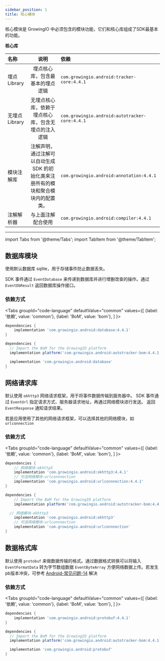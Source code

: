 ```yaml
---
sidebar_position: 1
title: 核心模块
---
```


核心模块是 GrowingIO 中必须包含的模块功能，它们和核心库组成了SDK最基本的功能。

**核心库** 

| 名称           |                                        说明                                         | 依赖                                           |
| :------------- | :---------------------------------------------------------------------------------: | :--------------------------------------------- |
| 埋点 Library   |                          埋点核心库，包含最基本的埋点逻辑                           | `com.growingio.android:tracker-core:4.4.1`     |
| 无埋点 Library |                无埋点核心库，依赖于埋点核心库，包含无埋点的注入逻辑                 | `com.growingio.android:autotracker-core:4.4.1` |
| 模块注解库     | 注解声明，通过注解可以自动生成 SDK 的初始化类来注册所有的模块和聚合模块内的配置类。 | `com.growingio.android:annotation:4.4.1`       |
| 注解解析器     |                                 与上面注解配合使用                                  | `com.growingio.android:compiler:4.4.1`         |

--------
import Tabs from '@theme/Tabs';
import TabItem from '@theme/TabItem';

## 数据库模块
使用默认数据库 sqlite，用于存储事件防止数据丢失。

SDK 事件通过 `EventDatabase` 来传递到数据库并进行增删改查的操作。通过 `EventDbResult` 返回数据库操作接口。

### 依赖方式
<Tabs
  groupId="code-language"
  defaultValue="common"
  values={[
    {label: '依赖', value: 'common'},
    {label: 'BoM', value: 'bom'},
  ]
}>

<TabItem value="common">

```groovy
dependencies {
	implementation 'com.growingio.android:database:4.4.1'
}
```
</TabItem>

<TabItem value="bom">

```groovy
dependencies {
  // Import the BoM for the GrowingIO platform
  implementation platform('com.growingio.android:autotracker-bom:4.4.1')

  implementation 'com.growingio.android:database'
}
```

</TabItem>
</Tabs>

## 网络请求库
默认使用 `okhttp3` 网络请求框架，用于将事件数据传输到服务器中。
SDK 事件通过 `EventUrl` 指定请求方式、服务器请求地址，再通过网络模块进行发送。 返回 `EventResponse` 通知请求结果。

若是应用使用了其他的网络请求框架，可以选择其他的网络模块，如 `urlconnection`

### 依赖方式
<Tabs
  groupId="code-language"
  defaultValue="common"
  values={[
    {label: '依赖', value: 'common'},
    {label: 'BoM', value: 'bom'},
  ]
}>

<TabItem value="common">

```groovy
dependencies {
	// 网络模块-okhttp3
	implementation 'com.growingio.android:okhttp3:4.4.1'
	// 可选网络模块-urlconnnection
	implementation 'com.growingio.android:urlconnnection:4.4.1'
}
```
</TabItem>

<TabItem value="bom">

```groovy
dependencies {
	// Import the BoM for the GrowingIO platform
	implementation platform('com.growingio.android:autotracker-bom:4.4.1')

  // 网络模块-okhttp3
	implementation 'com.growingio.android:okhttp3'
	// 可选网络模块-urlconnnection
	implementation 'com.growingio.android:urlconnnection'
}
```

</TabItem>
</Tabs>

## 数据格式库
默认使用 `protobuf` 来做数据传输的格式。通过数据格式转换可以将输入 `EventFormatData` 转为字节数组数据 `EventByteArray` 方便网络数据上传。若发生pb版本冲突，可参考 [Android-常见问题-14](/docs/question/android) 解决

### 依赖方式
<Tabs
  groupId="code-language"
  defaultValue="common"
  values={[
    {label: '依赖', value: 'common'},
    {label: 'BoM', value: 'bom'},
  ]
}>

<TabItem value="common">

```groovy
dependencies {
	implementation 'com.growingio.android:protobuf:4.4.1'
}
```
</TabItem>

<TabItem value="bom">

```groovy
dependencies {
  // Import the BoM for the GrowingIO platform
  implementation platform('com.growingio.android:autotracker-bom:4.4.1')

  implementation 'com.growingio.android:protobuf'
}
```

</TabItem>
</Tabs>
